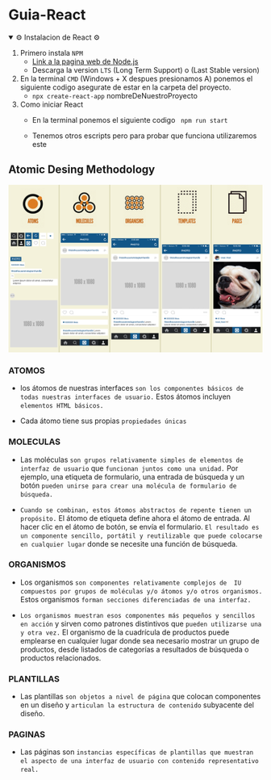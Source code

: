 # Guia-React

<details open>
<summary>⚙️ Instalacion de React ⚙️</summary>

1. Primero instala ```NPM```
   - [Link a la pagina web de Node.js](https://nodejs.org/es/) 
   - Descarga la version ```LTS``` (Long Term Support) o (Last Stable version)
2. En la terminal ```CMD``` (Windows + X despues presionamos A) ponemos el siguiente codigo asegurate de estar en la carpeta del proyecto.
    - ```npx create-react-app``` nombreDeNuestroProyecto
3. Como iniciar React
    - En la terminal ponemos el siguiente codigo
    ``` npm run start```

    - Tenemos otros escripts pero para probar que funciona utilizaremos este 




</details>





## Atomic Desing Methodology
![atomic desing image example](assets/AtomicDesingReact.png)

###  ATOMOS
- los átomos de nuestras interfaces ```son los componentes básicos de todas nuestras interfaces de usuario.``` Estos átomos incluyen ```elementos HTML básicos.```


- Cada átomo tiene sus propias ```propiedades únicas```

### MOLECULAS
- Las moléculas ```son grupos relativamente simples de elementos de interfaz de usuario``` que ```funcionan juntos como una unidad.``` Por ejemplo, una etiqueta de formulario, una entrada de búsqueda y un botón ```pueden unirse para crear una molécula de formulario de búsqueda.```
  
- ```Cuando se combinan, estos átomos abstractos de repente tienen un propósito.``` El átomo de etiqueta define ahora el átomo de entrada. Al hacer clic en el átomo de botón, se envía el formulario. ```El resultado es un componente sencillo, portátil y reutilizable que puede colocarse en cualquier lugar``` donde se necesite una función de búsqueda.
  
### ORGANISMOS
- Los organismos ```son componentes relativamente complejos de  IU compuestos por grupos de moléculas y/o átomos y/o otros organismos.``` Estos organismos ```forman secciones diferenciadas de una interfaz.```

- ```Los organismos muestran esos componentes más pequeños y sencillos en acción``` y sirven como patrones distintivos que ```pueden utilizarse una y otra vez.``` El organismo de la cuadrícula de productos puede emplearse en cualquier lugar donde sea necesario mostrar un grupo de productos, desde listados de categorías a resultados de búsqueda o productos relacionados.

### PLANTILLAS
- Las plantillas ```son objetos a nivel de página``` que colocan componentes en un diseño y ```articulan la estructura de contenido``` subyacente del diseño.

### PAGINAS
- Las páginas son ```instancias específicas de plantillas que muestran el aspecto de una interfaz de usuario con contenido representativo real.```
   

